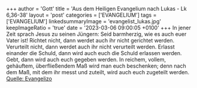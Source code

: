 +++
author = 'Gott'
title = 'Aus dem Heiligen Evangelium nach Lukas - Lk 6,36-38'
layout = 'post'
categories = ['EVANGELIUM']
tags = ['EVANGELIUM']
linkedsummaryImage = 'evangelist_lukas.jpg'
keepImageRatio = 'true'
date = '2023-03-06 09:00:05 +0100'
+++
In jener Zeit sprach Jesus zu seinen Jüngern: Seid barmherzig, wie es auch euer Vater ist!
Richtet nicht, dann werdet auch ihr nicht gerichtet werden. Verurteilt nicht, dann werdet auch ihr nicht verurteilt werden. Erlasst einander die Schuld, dann wird auch euch die Schuld erlassen werden.<!--more-->
Gebt, dann wird auch euch gegeben werden. In reichem, vollem, gehäuftem, überfließendem Maß wird man euch beschenken; denn nach dem Maß, mit dem ihr messt und zuteilt, wird auch euch zugeteilt werden.<br> [Quelle: Evangelizo](https://evangeliumtagfuertag.org/DE/gospel)